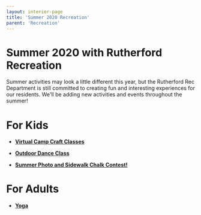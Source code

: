 ```yaml
---
layout: interior-page
title: 'Summer 2020 Recreation'
parent: 'Recreation'
---
```

# Summer 2020 with Rutherford Recreation

Summer activities may look a little different this year, but the Rutherford Rec Department is still committed to creating fun and interesting experiences for our residents. 
We'll be adding new activities and events throughout the summer!

# For Kids

* [**Virtual Camp Craft Classes**](../2020/06/25/virtual-craft-classes/)

* [**Outdoor Dance Class**](../2020/06/25/outdoor-dance/)

* [**Summer Photo and Sidewalk Chalk Contest!**](../2020/06/25/chalk-contest/)


# For Adults

* [**Yoga**](../2020/06/30/adult-yoga/)
